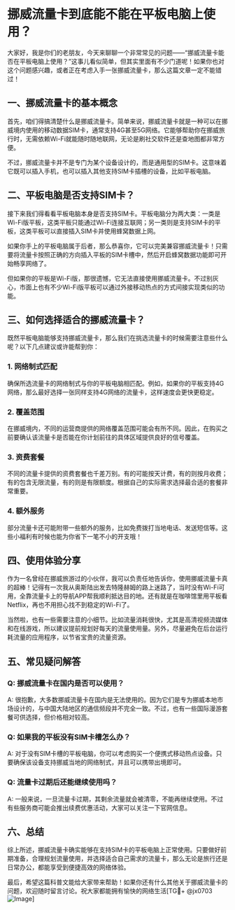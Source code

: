 # 挪威流量卡到底能不能在平板电脑上使用？

大家好，我是你们的老朋友，今天来聊聊一个非常常见的问题——“挪威流量卡能否在平板电脑上使用？”这事儿看似简单，但其实里面有不少门道呢！如果你也对这个问题感兴趣，或者正在考虑入手一张挪威流量卡，那么这篇文章一定不能错过！

## 一、挪威流量卡的基本概念

首先，咱们得搞清楚什么是挪威流量卡。简单来说，挪威流量卡就是一种可以在挪威境内使用的移动数据SIM卡，通常支持4G甚至5G网络。它能够帮助你在挪威旅行时，无需依赖Wi-Fi就能随时随地联网，无论是刷社交软件还是查地图都非常方便。

不过，挪威流量卡并不是专门为某个设备设计的，而是通用型的SIM卡。这意味着它既可以插入手机，也可以插入其他支持SIM卡插槽的设备，比如平板电脑。

## 二、平板电脑是否支持SIM卡？

接下来我们得看看平板电脑本身是否支持SIM卡。平板电脑分为两大类：一类是Wi-Fi版平板，这类平板只能通过Wi-Fi连接互联网；另一类则是支持SIM卡的平板，这类平板可以直接插入SIM卡并使用蜂窝数据上网。

如果你手上的平板电脑属于后者，那么恭喜你，它可以完美兼容挪威流量卡！只需要将流量卡按照正确的方向插入平板的SIM卡槽中，然后开启蜂窝数据功能即可开始畅享网络了。

但如果你的平板是Wi-Fi版，那很遗憾，它无法直接使用挪威流量卡。不过别灰心，市面上也有不少Wi-Fi版平板可以通过外接移动热点的方式间接实现类似的功能。

## 三、如何选择适合的挪威流量卡？

既然平板电脑能够支持挪威流量卡，那么我们在挑选流量卡的时候需要注意些什么呢？以下几点建议或许能帮到你：

### 1. **网络制式匹配**
   确保所选流量卡的网络制式与你的平板电脑相匹配。例如，如果你的平板支持4G网络，那么最好选择一张同样支持4G网络的流量卡，这样速度会更快更稳定。

### 2. **覆盖范围**
   在挪威境内，不同的运营商提供的网络覆盖范围可能会有所不同。因此，在购买之前要确认该流量卡是否能在你计划前往的具体区域提供良好的信号覆盖。

### 3. **资费套餐**
   不同的流量卡提供的资费套餐也千差万别。有的可能按天计费，有的则按月收费；有的包含无限流量，有的则是有限额度。根据自己的实际需求选择最合适的套餐非常重要。

### 4. **额外服务**
   部分流量卡还可能附带一些额外的服务，比如免费拨打当地电话、发送短信等。这些小福利有时候也能为你省下一笔不小的开支哦！

## 四、使用体验分享

作为一名曾经在挪威旅游过的小伙伴，我可以负责任地告诉你，使用挪威流量卡真的超棒！记得有一次我从奥斯陆出发去特隆赫姆的路上迷路了，当时没有Wi-Fi可用，全靠流量卡上的导航APP帮我顺利抵达目的地。还有就是在咖啡馆里用平板看Netflix，再也不用担心找不到稳定的Wi-Fi了。

当然啦，也有一些需要注意的小细节。比如流量消耗很快，尤其是高清视频流媒体和在线游戏，所以建议提前规划好每天的流量使用量。另外，尽量避免在后台运行耗流量的应用程序，以节省宝贵的流量资源。

## 五、常见疑问解答

### Q: 挪威流量卡在国内是否可以使用？
A: 很抱歉，大多数挪威流量卡在国内是无法使用的。因为它们是专为挪威本地市场设计的，与中国大陆地区的通信频段并不完全一致。不过，也有一些国际漫游套餐可供选择，但价格相对较高。

### Q: 如果我的平板没有SIM卡槽怎么办？
A: 对于没有SIM卡槽的平板电脑，你可以考虑购买一个便携式移动热点设备。只要确保该设备支持挪威当地的网络制式，并且可以携带出境即可。

### Q: 流量卡过期后还能继续使用吗？
A: 一般来说，一旦流量卡过期，其剩余流量就会被清零，不能再继续使用。不过有些服务商可能会推出续费优惠活动，大家可以关注一下官网信息。

## 六、总结

综上所述，挪威流量卡确实能够在支持SIM卡的平板电脑上正常使用。只要做好前期准备，合理规划流量使用，并选择适合自己需求的流量卡，那么无论是旅行还是日常办公，都能享受到便捷高效的网络体验。

最后，希望这篇科普文能给大家带来帮助！如果你还有什么其他关于挪威流量卡的问题，欢迎随时留言讨论。祝大家都能拥有愉快的网络生活[TG💪+ @jx0703 ![Image](https://github.com/user-attachments/assets/dbca1d08-cadb-493c-b0ec-ad6f7a83f270)]
